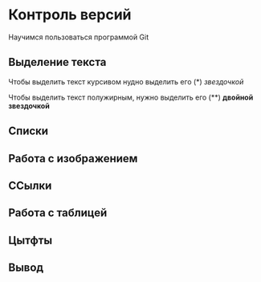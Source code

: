 # Контроль версий

Научимся пользоваться программой Git 

## Выделение текста
Чтобы выделить текст курсивом нудно выделить его (*) *звездочкой*

Чтобы выделить текст полужирным, нужно выделить его (**) **двойной звездочкой**

## Списки

## Работа с изображением

## ССылки 

## Работа с таблицей

## Цытфты

## Вывод